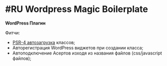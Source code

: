 
**#RU**
Wordpress Magic Boilerplate
===================
**WordPress Плагин**

Фитчи:

 - [PSR-4 автозагрузка](http://www.php-fig.org/psr/psr-4/) классов;
 - Авторегистрация WordPress виджетов при создании класса;
 - Автоподключение Асертов изходя из названия файлов (css/javascript файлов);
